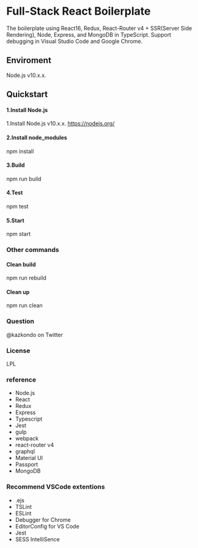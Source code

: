 ﻿# Full-Stack React Boilerplate

The boilerplate using React16, Redux, React-Router v4 + SSR(Server Side Rendering), Node, Express, and MongoDB in TypeScript.
Support debugging in Visual Studio Code and Google Chrome.

## Enviroment

Node.js v10.x.x.

## Quickstart

#### 1.Install Node.js

1.Install Node.js v10.x.x.
https://nodejs.org/

#### 2.Install node_modules

npm install

#### 3.Build

npm run build

#### 4.Test

npm test

#### 5.Start

npm start

### Other commands

#### Clean build

npm run rebuild

#### Clean up

npm run clean

### Question

@kazkondo on Twitter

### License

LPL

### reference

- Node.js
- React
- Redux
- Express
- Typescript
- Jest
- gulp
- webpack
- react-router v4
- graphql
- Material UI
- Passport
- MongoDB

### Recommend VSCode extentions

- .ejs
- TSLint
- ESLint
- Debugger for Chrome
- EditorConfig for VS Code
- Jest
- SESS IntelliSence

